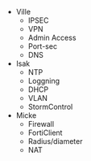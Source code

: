 - Ville
  - IPSEC
  - VPN
  - Admin Access
  - Port-sec
  - DNS
 - Isak
   - NTP
   - Loggning
   - DHCP
   - VLAN
   - StormControl
 - Micke
   - Firewall
   - FortiClient
   - Radius/diameter
   - NAT
